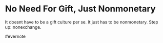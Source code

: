 # No Need For Gift, Just Nonmonetary

It doesnt have to be a gift culture per se. It just has to be nonmonetary. Step up: nonexchange.

\#evernote

